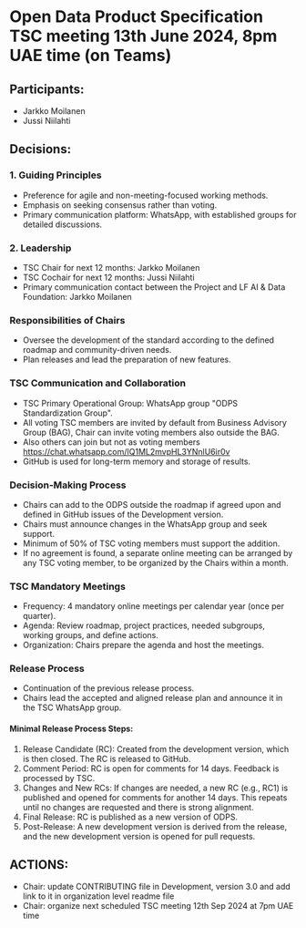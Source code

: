 # Open Data Product Specification TSC meeting 13th June 2024, 8pm UAE time (on Teams)

## Participants:
* Jarkko Moilanen
* Jussi Niilahti

## Decisions:

### 1. Guiding Principles
* Preference for agile and non-meeting-focused working methods.
* Emphasis on seeking consensus rather than voting.
* Primary communication platform: WhatsApp, with established groups for detailed discussions.

### 2. Leadership

* TSC Chair for next 12 months: Jarkko Moilanen
* TSC Cochair for next 12 months: Jussi Niilahti
* Primary communication contact between the Project and LF AI & Data Foundation: Jarkko Moilanen

### Responsibilities of Chairs

* Oversee the development of the standard according to the defined roadmap and community-driven needs.
* Plan releases and lead the preparation of new features.

### TSC Communication and Collaboration

* TSC Primary Operational Group: WhatsApp group "ODPS Standardization Group". 
* All voting TSC members are invited by default from Business Advisory Group (BAG), Chair can invite voting members also outside the BAG.
* Also others can join but not as voting members https://chat.whatsapp.com/IQ1ML2mvpHL3YNnlU6ir0v
* GitHub is used for long-term memory and storage of results.

### Decision-Making Process

* Chairs can add to the ODPS outside the roadmap if agreed upon and defined in GitHub issues of the Development version.
* Chairs must announce changes in the WhatsApp group and seek support.
* Minimum of 50% of TSC voting members must support the addition.
* If no agreement is found, a separate online meeting can be arranged by any TSC voting member, to be organized by the Chairs within a month.

### TSC Mandatory Meetings

* Frequency: 4 mandatory online meetings per calendar year (once per quarter).
* Agenda: Review roadmap, project practices, needed subgroups, working groups, and define actions.
* Organization: Chairs prepare the agenda and host the meetings.

### Release Process

* Continuation of the previous release process.
* Chairs lead the accepted and aligned release plan and announce it in the TSC WhatsApp group.

#### Minimal Release Process Steps:

1. Release Candidate (RC): Created from the development version, which is then closed. The RC is released to GitHub.
2. Comment Period: RC is open for comments for 14 days. Feedback is processed by TSC.
3. Changes and New RCs: If changes are needed, a new RC (e.g., RC1) is published and opened for comments for another 14 days. This repeats until no changes are requested and there is strong alignment.
4. Final Release: RC is published as a new version of ODPS.
5. Post-Release: A new development version is derived from the release, and the new development version is opened for pull requests.

## ACTIONS:

* Chair: update CONTRIBUTING file in Development, version 3.0 and add link to it in organization level readme file
* Chair: organize next scheduled TSC meeting 12th Sep 2024 at 7pm UAE time